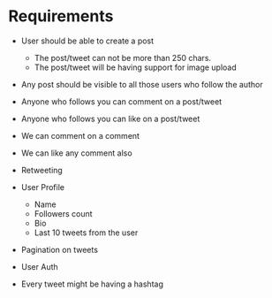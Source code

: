 # Requirements

- User should be able to create a post
  - The post/tweet can not be more than 250 chars.
  - The post/tweet will be having support for image upload
  
- Any post should be visible to all those users who follow the author
- Anyone who follows you can comment on a post/tweet
- Anyone who follows you can like on a post/tweet
- We can comment on a comment
- We can like any comment also
- Retweeting

- User Profile
    - Name
    - Followers count
    - Bio
    - Last 10 tweets from the user
    
- Pagination on tweets
- User Auth

- Every tweet might be having a hashtag